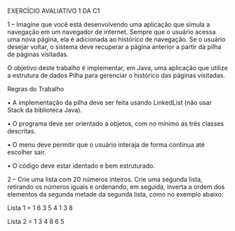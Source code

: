 EXERCÍCIO AVALIATIVO 1 DA C1

1 – Imagine que você está desenvolvendo uma aplicação que simula a navegação em um navegador de internet. Sempre que o usuário acessa uma nova página, ela é adicionada
ao histórico de navegação. Se o usuário desejar voltar, o sistema deve recuperar a página anterior a partir da pilha de páginas visitadas.

O objetivo deste trabalho é implementar, em Java, uma aplicação que utilize a estrutura de dados Pilha para gerenciar o histórico das páginas visitadas.


Regras do Trabalho

• A implementação da pilha deve ser feita usando LinkedList (não usar Stack da
biblioteca Java).

• O programa deve ser orientado a objetos, com no mínimo as três classes descritas.

• O menu deve permitir que o usuário interaja de forma contínua até escolher sair.

• O código deve estar identado e bem estruturado.


2 – Crie uma lista com 20 números inteiros. Crie uma segunda lista, retirando os
números iguais e ordenando, em seguida, inverta a ordem dos elementos da segunda
metade da segunda lista, como no exemplo abaixo:

Lista 1 = 1 6 3 5 4 1 3 8

Lista 2 = 1 3 4 8 6 5
